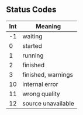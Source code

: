 ## Status Codes

| Int | Meaning |
|---|---|
| -1 | waiting |
| 0 | started |
| 1 | running |
| 2 | finished |
| 3 | finished, warnings |
| 10 | internal error |
| 11 | wrong quality |
| 12 | source unavailable |

